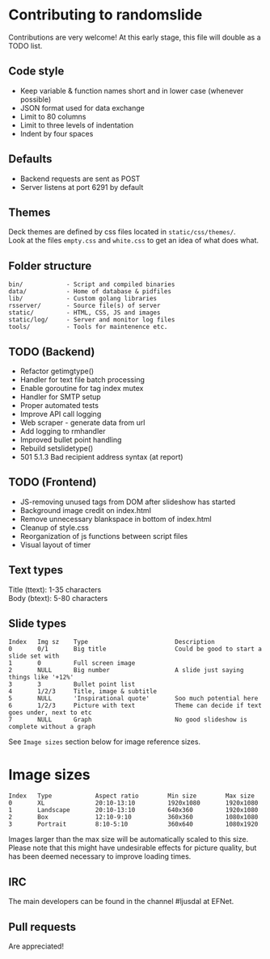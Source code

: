 # Contributing to randomslide
Contributions are very welcome! At this early stage, this file will double as a TODO list.

## Code style
* Keep variable & function names short and in lower case (whenever possible)
* JSON format used for data exchange
* Limit to 80 columns
* Limit to three levels of indentation
* Indent by four spaces

## Defaults
* Backend requests are sent as POST
* Server listens at port 6291 by default

## Themes
Deck themes are defined by css files located in `static/css/themes/`.  
Look at the files `empty.css` and `white.css` to get an idea of what does what.

## Folder structure
```
bin/            - Script and compiled binaries
data/           - Home of database & pidfiles
lib/            - Custom golang libraries
rsserver/       - Source file(s) of server
static/         - HTML, CSS, JS and images
static/log/     - Server and monitor log files
tools/          - Tools for maintenence etc.
```

## TODO (Backend)
* Refactor getimgtype()
* Handler for text file batch processing
* Enable goroutine for tag index mutex
* Handler for SMTP setup
* Proper automated tests
* Improve API call logging
* Web scraper - generate data from url
* Add logging to rmhandler
* Improved bullet point handling
* Rebuild setslidetype()
* 501 5.1.3 Bad recipient address syntax (at report)


## TODO (Frontend)
* JS-removing unused tags from DOM after slideshow has started
* Background image credit on index.html
* Remove unnecessary blankspace in bottom of index.html
* Cleanup of style.css
* Reorganization of js functions between script files
* Visual layout of timer


## Text types
Title (ttext): 1-35 characters  
Body (btext): 5-80 characters

## Slide types
```
Index   Img sz    Type                        Description
0       0/1       Big title                   Could be good to start a slide set with
1       0         Full screen image
2       NULL      Big number                  A slide just saying things like '+12%'
3       3         Bullet point list
4       1/2/3     Title, image & subtitle
5       NULL      'Inspirational quote'       Soo much potential here
6       1/2/3     Picture with text           Theme can decide if text goes under, next to etc
7       NULL      Graph                       No good slideshow is complete without a graph
```
See `Image sizes` section below for image reference sizes.

# Image sizes
```
Index   Type            Aspect ratio        Min size        Max size
0       XL              20:10-13:10         1920x1080       1920x1080
1       Landscape       20:10-13:10         640x360         1920x1080
2       Box             12:10-9:10          360x360         1080x1080
3       Portrait        8:10-5:10           360x640         1080x1920
```
Images larger than the max size will be automatically scaled to this size. Please note that this might have undesirable effects for picture quality, but has been deemed necessary to improve loading times.

## IRC
The main developers can be found in the channel #ljusdal at EFNet.

## Pull requests
Are appreciated!
